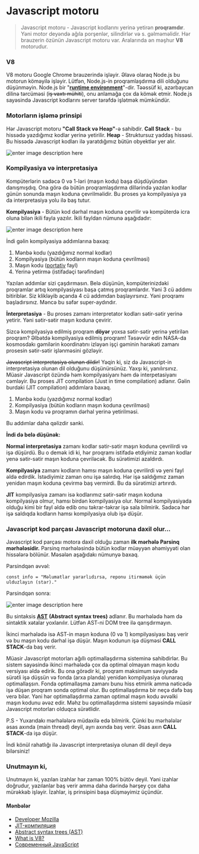 # Javascript motoru

> Javascript motoru - Javascript kodlarını yerinə yetirən **proqramdır**. Yəni motor deyəndə ağıla porşenlər, silindirlər və s. gəlməməlidir.  Hər brauzerin özünün Javascript motoru var. Aralarında ən məşhur **V8** motorudur.

### V8
V8 motoru Google Chrome brauzerində işləyir. Əlavə olaraq Node.js bu motorun köməyilə işləyir. Lütfən, Node.js-in proqramlaşdırma dili olduğunu düşünməyin. Node.js bir "**[runtime environment](https://www.techopedia.com/definition/5466/runtime-environment-rte)**"-dir. Təəssüf ki, azərbaycan dilinə tərcüməsi (~~iş vaxtı mühiti~~), onu anlamağa çox da kömək etmir. Node.js sayəsində Javascript kodlarını server tərəfdə işlətmək mümkündür.

### Motorların işləmə prinsipi
Hər Javascript motoru **"Call Stack və Heap"**-ə sahibdir.
**Call Stack** - bu hissədə yazdığımız kodlar yerinə yetirilir. 
**Heap** - Struktursuz yaddaş hissəsi. Bu hissədə Javascript kodları ilə yaratdığımız bütün obyektlər yer alır. 

![enter image description here](https://i.ibb.co/n1NrmNh/1-On-H-Dlb-NAPv-B9-KLx-UCy-Ms-A.png)



### Kompilyasiya və interpretasiya
Kompüterlərin sadəcə 0 və 1-ləri (maşın kodu) başa düşdüyündən danışmışdıq. Ona görə də bütün proqramlaşdırma dillərində yazılan kodlar günün sonunda maşın koduna çevrilməlidir. Bu proses ya kompilyasiya ya da interpretasiya yolu ilə baş tutur. 

**Kompilyasiya** - Bütün kod dərhal maşın koduna çevrilir və kompüterdə icra oluna bilən ikili fayla yazılır. İkili fayldan nümunə aşağıdadır:

![enter image description here](https://i.ibb.co/hmdh0gL/ZOa00.png)

İndi gəlin kompilyasiya addımlarına baxaq:

 1. Mənbə kodu (yazdığımız normal kodlar)
 2. Kompilyasiya (bütün kodların maşın koduna çevrilməsi)
 3. Maşın kodu ([portativ](https://www.azleks.az/az/online-dictionary/portativ) fayl)
 4. Yerinə yetirmə (istifadəçi tərəfindən)
 
Yazılan addımlar sizi çaşdırmasın. Belə düşünün, kompüterinizdəki proqramlar artıq kompilyasiyası başa çatmış proqramlardır. Yəni 3 cü addımı bitiriblər. Siz klikləyib açanda 4 cü addımdan başlayırsınız. Yəni proqramı başladırsınız. Məncə bu səfər super-aydındır. 

**İnterpretasiya** - Bu proses zamanı interpretator kodları sətir-sətir yerinə yetirir. Yəni sətir-sətir maşın koduna çevirir. 

Sizcə kompilyasiya edilmiş proqram **döyər** yoxsa sətir-sətir yerinə yetirilən proqram? Əlbətdə kompilyasiya edilmiş proqram! Təsəvvür edin NASA-da kosmosdakı gəmilərin koordinatını izləyən işçi gəminin hərəkəti zamanı prosesin sətir-sətir işlənməsini gözləyir. 

~~Javascript interpretasiya olunan dildir!~~
Yəqin ki, siz də Javascript-in interpretasiya olunan dil olduğunu düşünürsünüz. Yaxşı ki, yanılırsınız. Müasir Javascript özündə həm kompilyasiyanı həm də interpetasiyanı cəmləyir. Bu proses JIT compilation (Just in time compilation) adlanır. Gəlin burdaki (JIT compilation) addımlara baxaq.

 1. Mənbə kodu (yazdığımız normal kodlar)
 2. Kompilyasiya (bütün kodların maşın koduna çevrilməsi)
 3. Maşın kodu və proqramın dərhal yerinə yetirilməsi.

Bu addımlar daha qəlizdir sanki. 

**İndi də belə düşünək:** 

**Normal interpretasiya** zamanı kodlar sətir-sətir maşın koduna çevrilirdi və işə düşürdü. Bu o demək idi ki, hər proqramı istifadə etdiyimiz zaman kodlar yenə sətir-sətir maşın koduna çevriləcək. Bu sürətimizi azaldırdı. 

**Kompilyasiya** zamanı kodların hamsı maşın koduna çevrilirdi və yeni fayl əldə edirdik. İstədiyimiz zaman onu işə salırdıq. Hər işə saldığımız zaman yenidən maşın koduna çevirmə baş vermirdi. Bu da sürətimizi artırırdı. 

**JIT** kompilyasiya zamanı isə kodlarımız sətir-sətir maşın koduna kompilyasiya olmur, hamsı birdən kompilyasiya olur. Normal kompilyasiyada olduğu kimi bir fayl əldə edib onu təkrar-təkrar işə sala bilmirik. Sadəcə hər işə saldıqda kodların hamsı kompilyasiya olub işə düşür. 


### Javascript kod parçası Javascript motoruna daxil olur...
Javascript kod parçası motora daxil olduğu zaman **ilk mərhələ Parsinq mərhələsidir.** Parsinq mərhələsində bütün kodlar müəyyən əhəmiyyəti olan hissələrə bölünür. Məsələn aşağıdakı nümunyə baxaq.

Parsindqən əvvəl:

    const info = "Məlumatlar yararlıdırsa, reponu itirməmək üçün ulduzlayın (star)."

Parsindqən sonra:


![enter image description here](https://i.ibb.co/p25S5hs/Screenshot-2.png)

Bu sintaksis **[AST](https://astexplorer.net/)** **(Abstract syntax trees)** adlanır. Bu mərhələdə həm də sintaktik xətalar yoxlanılır. Lütfən AST-ni DOM tree ilə qarışdırmayın. 

İkinci mərhələdə isə AST-in maşın koduna (0 və 1) kompilyasiyası baş verir və bu maşın kodu dərhal işə düşür. Maşın kodunun işə düşməsi **CALL STACK**-da baş verir. 

Müasir Javascript motorları ağıllı optimallaşdırma sisteminə sahibdirlər. Bu sistem sayəsində ikinci mərhələdə çox da optimal olmayan maşın kodu versiyası əldə edirik. Bu ona görədir ki, proqram maksimum səviyyədə sürətli işə düşsün və fonda (arxa planda) yenidən kompilyasiya olunaraq optimallaşsın. Fonda optimallaşma zamanı bunu hiss etmirik amma nəticədə işə düşən proqram sonda optimal olur. Bu optimallaşdırma bir neçə dəfə baş verə bilər. Yəni hər optimallaşdırma zaman optimal maşın kodu əvvəlki maşın kodunu əvəz edir. Məhz bu optimallaşdırma sistemi sayəsində müasir Javascript motorları olduqca sürətlidir. 

P.S - Yuxarıdakı mərhələlərə müdaxilə edə bilmirik. Çünki bu mərhələlər əsas axında (main thread) deyil, ayrı axında baş verir. Əsas axın **CALL STACK**-da işə düşür.

İndi könül rahatlığı ilə Javascript interpretasiya olunan dil deyil deyə bilərsiniz!


### Unutmayın ki,

Unutmayın ki, yazılan izahlar hər zaman 100% bütöv deyil. Yəni izahlar doğrudur, yazılanlar baş verir amma daha dərində hərşey çox daha mürəkkəb işləyir. İzahlar, iş prinsipini başa düşməyimiz üçündür.

#### Mənbələr

 - [Developer Mozilla](developer.mozilla.org) 
 - [JIT-компиляция](https://ru.wikipedia.org/wiki/JIT-%D0%BA%D0%BE%D0%BC%D0%BF%D0%B8%D0%BB%D1%8F%D1%86%D0%B8%D1%8F)
 - [Abstract syntax trees (AST) ](https://www.dc.fi.udc.es/staff/freire/coqdoc/pauillac.inria.fr/coq/doc/n102.htm)
 - [What is V8?](https://v8.dev/)
 - [Современный JavaScript](https://www.udemy.com/course/javascript-zero-to-junior-developer/)
  
